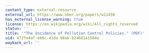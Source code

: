 ```yaml
---
content_type: external-resource
external_url: https://www.nber.org/papers/w11438
has_external_license_warning: true
license: https://en.wikipedia.org/wiki/All_rights_reserved
status: ''
title: '"The Incidence of Pollution Control Policies." (PDF)'
uid: 472fe4af-e66c-41da-98ab-b24681a1504a
wayback_url: ''
---
```

